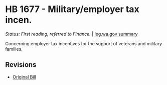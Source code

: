# HB 1677 - Military/employer tax incen.
*Status: First reading, referred to Finance.* | [leg.wa.gov summary](https://app.leg.wa.gov/billsummary?BillNumber=1677&Year=2021)

Concerning employer tax incentives for the support of veterans and military families.

## Revisions
* [Original Bill](1/)